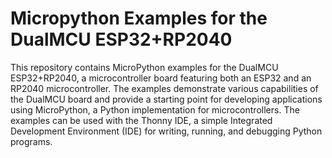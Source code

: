 # Micropython Examples for the DualMCU ESP32+RP2040 

This repository contains MicroPython examples for the DualMCU ESP32+RP2040, a microcontroller board featuring both an ESP32 and an RP2040 microcontroller. The examples demonstrate various capabilities of the DualMCU board and provide a starting point for developing applications using MicroPython, a Python implementation for microcontrollers. The examples can be used with the Thonny IDE, a simple Integrated Development Environment (IDE) for writing, running, and debugging Python programs.